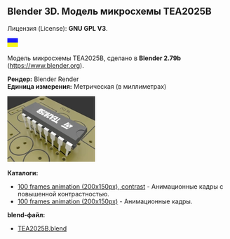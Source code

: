 ## Blender 3D. Модель микросхемы TEA2025B

Лицензия (License): **GNU GPL V3**.

![](https://github.com/drilnet/blender3d-tea2025b/blob/master/UA.png)

Модель микросхемы TEA2025B, сделано в **Blender 2.79b** (https://www.blender.org).

**Рендер:** Blender Render
<br>
**Единица измерения:** Метрическая (в миллиметрах)

![](https://github.com/drilnet/blender3d-tea2025b/blob/master/StDIP16-TEA2025B.%20Ver.%203/TEA2025B%2C%20contrast%20LQ.webp)

**Каталоги:**

* [100 frames animation (200x150px), contrast](https://github.com/drilnet/blender3d-tea2025b/tree/master/StDIP16-TEA2025B.%20Ver.%203/100%20frames%20animation%20(200x150px)%2C%20contrast "Перейти в каталог") - Анимационные кадры с повышенной контрастностью.
* [100 frames animation (200x150px)](https://github.com/drilnet/blender3d-tea2025b/tree/master/StDIP16-TEA2025B.%20Ver.%203/100%20frames%20animation%20(200x150px) "Перейти в каталог") - Анимационные кадры.

**blend-файл:**

* [TEA2025B.blend](https://github.com/drilnet/blender3d-tea2025b/blob/master/StDIP16-TEA2025B.%20Ver.%203/TEA2025B.blend "Файл Blender'a")
